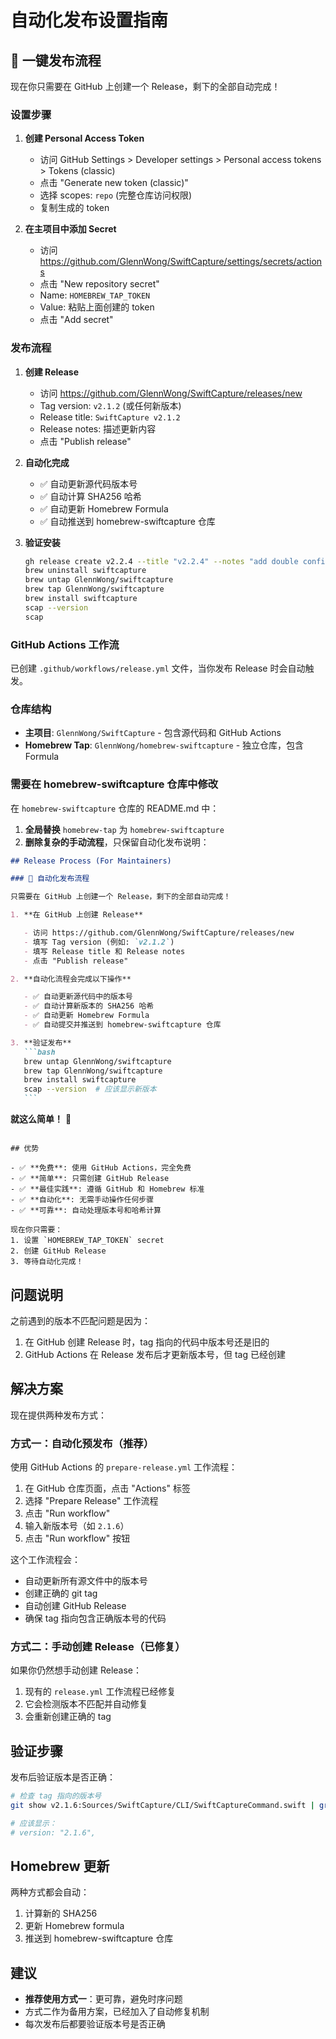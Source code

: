 # 自动化发布设置指南

## 🚀 一键发布流程

现在你只需要在 GitHub 上创建一个 Release，剩下的全部自动完成！

### 设置步骤

1. **创建 Personal Access Token**

   - 访问 GitHub Settings > Developer settings > Personal access tokens > Tokens (classic)
   - 点击 "Generate new token (classic)"
   - 选择 scopes: `repo` (完整仓库访问权限)
   - 复制生成的 token

2. **在主项目中添加 Secret**
   - 访问 https://github.com/GlennWong/SwiftCapture/settings/secrets/actions
   - 点击 "New repository secret"
   - Name: `HOMEBREW_TAP_TOKEN`
   - Value: 粘贴上面创建的 token
   - 点击 "Add secret"

### 发布流程

1. **创建 Release**

   - 访问 https://github.com/GlennWong/SwiftCapture/releases/new
   - Tag version: `v2.1.2` (或任何新版本)
   - Release title: `SwiftCapture v2.1.2`
   - Release notes: 描述更新内容
   - 点击 "Publish release"

2. **自动化完成**

   - ✅ 自动更新源代码版本号
   - ✅ 自动计算 SHA256 哈希
   - ✅ 自动更新 Homebrew Formula
   - ✅ 自动推送到 homebrew-swiftcapture 仓库

3. **验证安装**
   ```bash
   gh release create v2.2.4 --title "v2.2.4" --notes "add double confirm for recording with duration to quit early"
   brew uninstall swiftcapture
   brew untap GlennWong/swiftcapture
   brew tap GlennWong/swiftcapture
   brew install swiftcapture
   scap --version
   scap
   ```

### GitHub Actions 工作流

已创建 `.github/workflows/release.yml` 文件，当你发布 Release 时会自动触发。

### 仓库结构

- **主项目**: `GlennWong/SwiftCapture` - 包含源代码和 GitHub Actions
- **Homebrew Tap**: `GlennWong/homebrew-swiftcapture` - 独立仓库，包含 Formula

### 需要在 homebrew-swiftcapture 仓库中修改

在 `homebrew-swiftcapture` 仓库的 README.md 中：

1. **全局替换** `homebrew-tap` 为 `homebrew-swiftcapture`
2. **删除复杂的手动流程**，只保留自动化发布说明：

````markdown
## Release Process (For Maintainers)

### 🚀 自动化发布流程

只需要在 GitHub 上创建一个 Release，剩下的全部自动完成！

1. **在 GitHub 上创建 Release**

   - 访问 https://github.com/GlennWong/SwiftCapture/releases/new
   - 填写 Tag version (例如: `v2.1.2`)
   - 填写 Release title 和 Release notes
   - 点击 "Publish release"

2. **自动化流程会完成以下操作**

   - ✅ 自动更新源代码中的版本号
   - ✅ 自动计算新版本的 SHA256 哈希
   - ✅ 自动更新 Homebrew Formula
   - ✅ 自动提交并推送到 homebrew-swiftcapture 仓库

3. **验证发布**
   ```bash
   brew untap GlennWong/swiftcapture
   brew tap GlennWong/swiftcapture
   brew install swiftcapture
   scap --version  # 应该显示新版本
   ```
````

**就这么简单！** 🎉

```

## 优势

- ✅ **免费**: 使用 GitHub Actions，完全免费
- ✅ **简单**: 只需创建 GitHub Release
- ✅ **最佳实践**: 遵循 GitHub 和 Homebrew 标准
- ✅ **自动化**: 无需手动操作任何步骤
- ✅ **可靠**: 自动处理版本号和哈希计算

现在你只需要：
1. 设置 `HOMEBREW_TAP_TOKEN` secret
2. 创建 GitHub Release
3. 等待自动化完成！
```

## 问题说明

之前遇到的版本不匹配问题是因为：

1. 在 GitHub 创建 Release 时，tag 指向的代码中版本号还是旧的
2. GitHub Actions 在 Release 发布后才更新版本号，但 tag 已经创建

## 解决方案

现在提供两种发布方式：

### 方式一：自动化预发布（推荐）

使用 GitHub Actions 的 `prepare-release.yml` 工作流程：

1. 在 GitHub 仓库页面，点击 "Actions" 标签
2. 选择 "Prepare Release" 工作流程
3. 点击 "Run workflow"
4. 输入新版本号（如 `2.1.6`）
5. 点击 "Run workflow" 按钮

这个工作流程会：

- 自动更新所有源文件中的版本号
- 创建正确的 git tag
- 自动创建 GitHub Release
- 确保 tag 指向包含正确版本号的代码

### 方式二：手动创建 Release（已修复）

如果你仍然想手动创建 Release：

1. 现有的 `release.yml` 工作流程已经修复
2. 它会检测版本不匹配并自动修复
3. 会重新创建正确的 tag

## 验证步骤

发布后验证版本是否正确：

```bash
# 检查 tag 指向的版本号
git show v2.1.6:Sources/SwiftCapture/CLI/SwiftCaptureCommand.swift | grep "version:"

# 应该显示：
# version: "2.1.6",
```

## Homebrew 更新

两种方式都会自动：

1. 计算新的 SHA256
2. 更新 Homebrew formula
3. 推送到 homebrew-swiftcapture 仓库

## 建议

- **推荐使用方式一**：更可靠，避免时序问题
- 方式二作为备用方案，已经加入了自动修复机制
- 每次发布后都要验证版本号是否正确

